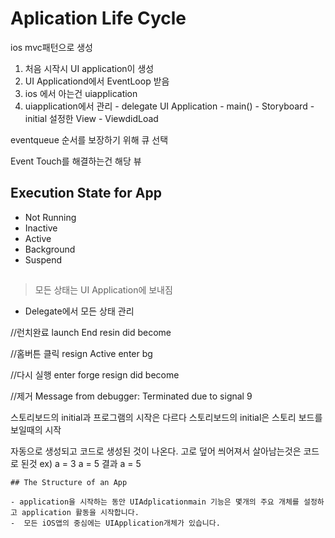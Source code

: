 # Aplication Life Cycle
ios
mvc패턴으로 생성
1. 처음 시작시 UI application이 생성
2. UI Applicationd에서 EventLoop 받음
3. ios 에서 아는건 uiapplication
4. uiapplication에서 관리
				           - delegate
UI Application - main() - Storyboard - initial 설정한 View - ViewdidLoad

eventqueue
순서를 보장하기 위해 큐 선택

Event
Touch를 해결하는건 해당 뷰

## Execution State for App
- Not Running
- Inactive
- Active
- Background
- Suspend

## 

> 모든 상태는 UI Application에 보내짐

- Delegate에서 모든 상태 관리

//런치완료
launch End
resin did become

//홈버튼 클릭
resign Active
enter bg

//다시 실행
enter forge
resign did become

//제거
Message from debugger: Terminated due to signal 9

스토리보드의 initial과 프로그램의 시작은 다르다
스토리보드의 initial은 스토리 보드를 보일때의 시작

자동으로 생성되고 코드로 생성된 것이 나온다. 고로 덮어 씌어져서 살아남는것은 코드로 된것
ex) a = 3
	a = 5
	결과 a = 5
    
    ## The Structure of an App
    
    - application을 시작하는 동안 UIAdplicationmain 기능은 몇개의 주요 개체를 설정하고 application 활동을 시작합니다.
    -  모든 iOS앱의 중심에는 UIApplication개체가 있습니다.

